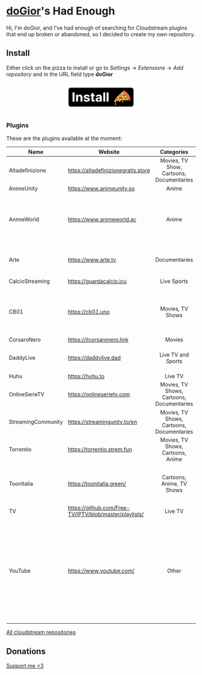 # [doGior](https://github.com/doGior)'s Had Enough

Hi, I'm doGior, and I've had enough of searching for Cloudstream plugins that end up broken or
abandoned, so I decided to create my own repository.

## Install

Either click on the pizza to install or go to *Settings* -> *Extensions* -> *Add repository* and in
the URL field type **doGior**
<p align="center">
  <img alt="alt_text" width="200px" src="pizza.png"/>
</p>

### Plugins

These are the plugins available at the moment:

| **Name**           | **Website**                                            |              **Categories**               | **Language** | **Working** | **Notes**                                                                                                                                                                                             |
|--------------------|--------------------------------------------------------|:-----------------------------------------:|:------------:|:-----------:|-------------------------------------------------------------------------------------------------------------------------------------------------------------------------------------------------------|
| Altadefinizione    | https://altadefinizionegratis.store                    | Movies, TV Show, Cartoons, Documentaries  |     🇮🇹     |      ✅      |                                                                                                                                                                                                       |
| AnimeUnity         | https://www.animeunity.so                              |                   Anime                   |     🇮🇹     |      ✅      |                                                                                                                                                                                                       |
| AnimeWorld         | https://www.animeworld.ac                              |                   Anime                   |     🇮🇹     |      ✅      | If it says connection timed out try going in the settings and set DNS over https to cloudflare                                                                                                        |
| Arte               | https://www.arte.tv                                    |               Documentaries               |     🇮🇹     |      ✅      | More languages will be added in the future                                                                                                                                                            |
| CalcioStreaming    | https://guardacalcio.icu                               |                Live Sports                |     🇮🇹     |      ✅      | Forked from [ItalianProvider](https://github.com/Gian-Fr/ItalianProvider)                                                                                                                             |
| CB01               | https://cb01.uno                                       |             Movies, TV Shows              |     🇮🇹     |      ✅      | ⚠️You may need the prerelease version of cloudstream for it to work⚠️                                                                                                                                 |
| CorsaroNero        | https://ilcorsaronero.link                             |                  Movies                   |     🇮🇹     |      ✅      |                                                                                                                                                                                                       |
| DaddyLive          | https://daddylive.dad                                  |            Live TV and Sports             |     🇺🇳     |      ✅      | ⚠️You may need a VPN for it to work⚠️                                                                                                                                                                 |
| Huhu               | https://huhu.to                                        |                  Live TV                  |     🇺🇳     |      ✅      |                                                                                                                                                                                                       |
| OnlineSerieTV      | https://onlineserietv.com                              | Movies, TV Shows, Cartoons, Documentaries |     🇮🇹     |      ❌      | They added cloudflare protection 😞                                                                                                                                                                   |
| StreamingCommunity | https://streamingunity.to/en                           | Movies, TV Shows, Cartoons, Documentaries |     🇮🇹     |      ✅      |                                                                                                                                                                                                       |
| Torrentio          | https://torrentio.strem.fun                            |     Movies, TV Shows, Cartoons, Anime     |     🇮🇹     |      ✅      | Other languages are not planned                                                                                                                                                                       |
| ToonItalia         | https://toonitalia.green/                              |         Cartoons, Anime, TV Shows         |     🇮🇹     |      ❌      | The search is broken as they implemented cloudflare protection                                                                                                                                        |
| TV                 | https://github.com/Free-TV/IPTV/blob/master/playlists/ |                  Live TV                  |     🇺🇳     |      ✅      | Forked from [ItalianProvider](https://github.com/Gian-Fr/ItalianProvider)                                                                                                                             |
| YouTube            | https://www.youtube.com/                               |                   Other                   |     🇺🇳     |      ❌      | You can paste the url of a channel or a playlists in the plugin settings to have it as a homepage section. If you want it as a "tv show" enable the relative plugin in the search and search its name |

[All cloudstream repositories](https://rentry.org/cs3-repos)

## Donations

[Support me <3](https://buymeacoffee.com/dogior)
